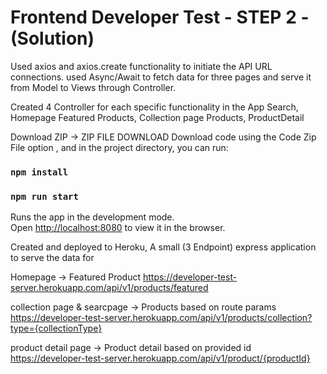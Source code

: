 # Frontend Developer Test - STEP 2 - (Solution)

Used axios and axios.create functionality to initiate the API URL connections.
used Async/Await to fetch data for three pages and serve it from Model to Views through Controller.

Created 4 Controller for each specific functionality in the App
Search, Homepage Featured Products, Collection page Products, ProductDetail


Download ZIP -> ZIP FILE DOWNLOAD
Download code using the Code Zip File option , and in the project directory, you can run:

### `npm install`
### `npm run start`

Runs the app in the development mode.\
Open [http://localhost:8080](http://localhost:8080) to view it in the browser.


Created and deployed to Heroku, A small (3 Endpoint) express application to serve the data for 

Homepage -> Featured Product
https://developer-test-server.herokuapp.com/api/v1/products/featured

collection page & searcpage -> Products based on route params 
https://developer-test-server.herokuapp.com/api/v1/products/collection?type={collectionType}


product detail page -> Product detail based on provided id
https://developer-test-server.herokuapp.com/api/v1/product/{productId}
